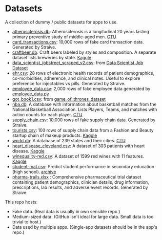 # Datasets

A collection of dummy / public datasets for apps to use.

- [atherosclerosis.db](atherosclerosis.db): Atherosclerosis is a longitudinal 20 years lasting primary preventive study of middle-aged men. [CTU](https://relational.fel.cvut.cz/dataset/Atherosclerosis)
- [card_transactions.csv](card_transactions.csv): 10,000 rows of fake card transaction data. Generated by Straive.
- [craftbeer.db](craftbeer.db): Craft beers labeled by styles and composition. A separate dataset lists breweries by state. [Kaggle](https://www.kaggle.com/datasets/nickhould/craft-cans)
- [data_scientist_jobstreet_scraped_v2.csv](data_scientist_jobstreet_scraped_v2.csv): from [Data Scientist Job Dataset](https://www.kaggle.com/datasets/azraimohamad/data-scientist-job-webscrape?select=data_scientist_jobstreet_scraped_v2.csv)
- [ehr.csv](ehr.csv): 28 rows of electronic health records of patient demographics, co-morbidities, adherence, and clinical notes. Useful to explore preference for injectables vs pills. Generated by Straive.
- [employee_data.csv](employee_data.csv): 2,000 rows of fake employee data generated by [employee_data.py](employee_data.py)
- [got_book1.csv](got_book1.csv): from [game_of_thrones_dataset](https://www.kaggle.com/datasets/mmmarchetti/game-of-thrones-dataset/data?select=book1.csv)
- [nba.db](nba.db): A database with information about basketball matches from the National Basketball Association. Lists Players, Teams, and matches with action counts for each player. [CTU](https://relational.fel.cvut.cz/dataset/NBA)
- [supply_chain.csv](supply_chain.csv): 10,000 rows of fake supply chain data. Generated by Straive.
- [tourists.csv](tourists.csv): 100 rows of supply chain data from a Fashion and Beauty startup chain of makeup products. [Kaggle](https://www.kaggle.com/datasets/amirmotefaker/supply-chain-dataset)
- [world.db](world.db): A database of 239 states and their cities. [CTU](https://relational.fel.cvut.cz/dataset/World)
- [heart_disease_cleveland.csv](heart_disease_cleveland.csv): A dataset of 303 patients with heart disease. [Kaggle](https://www.kaggle.com/datasets/ritwikb3/heart-disease-cleveland)
- [winequality-red.csv](winequality-red.csv): A dataset of 1599 red wines with 11 features. [Kaggle](https://www.kaggle.com/datasets/arnavs19/wine-quality-uci-machine-learning-repository)
- [student-mat.csv](student-mat.csv): Predict student performance in secondary education (high school). [archive](https://archive.ics.uci.edu/dataset/320/student+performance)
- [pharma-trails.xlsx](pharma-trials.xlsx) : Comprehensive pharmaceutical trial dataset containing patient demographics, clinician details, drug information, prescriptions, lab results, and adverse event records. Generated by Straive

This repo hosts:

- Fake data. (Real data is usually in own sensible repo.)
- Medium-sized data. (GitHub isn't ideal for large data. Small data is too trivial to host.)
- Data used by multiple apps. (Single-app datasets should be in the app's repo.)
